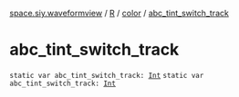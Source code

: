 [space.siy.waveformview](../../index.md) / [R](../index.md) / [color](index.md) / [abc_tint_switch_track](./abc_tint_switch_track.md)

# abc_tint_switch_track

`static var abc_tint_switch_track: `[`Int`](https://kotlinlang.org/api/latest/jvm/stdlib/kotlin/-int/index.html)
`static var abc_tint_switch_track: `[`Int`](https://kotlinlang.org/api/latest/jvm/stdlib/kotlin/-int/index.html)